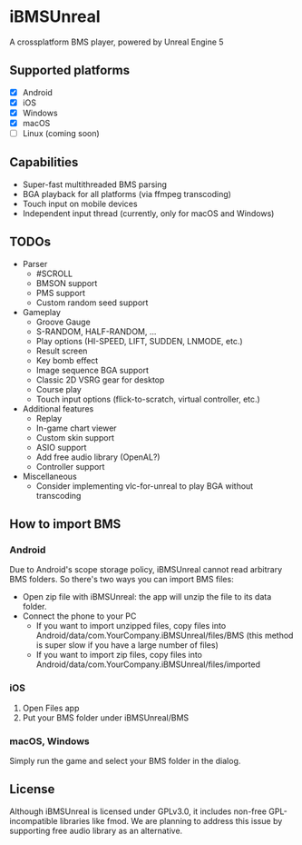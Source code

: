# iBMSUnreal

A crossplatform BMS player, powered by Unreal Engine 5

## Supported platforms

- [x] Android
- [x] iOS
- [x] Windows
- [x] macOS
- [ ] Linux (coming soon)

## Capabilities
- Super-fast multithreaded BMS parsing
- BGA playback for all platforms (via ffmpeg transcoding)
- Touch input on mobile devices
- Independent input thread (currently, only for macOS and Windows)

## TODOs
- Parser
  - #SCROLL
  - BMSON support
  - PMS support
  - Custom random seed support
- Gameplay
  - Groove Gauge
  - S-RANDOM, HALF-RANDOM, ...
  - Play options (HI-SPEED, LIFT, SUDDEN, LNMODE, etc.)
  - Result screen
  - Key bomb effect
  - Image sequence BGA support
  - Classic 2D VSRG gear for desktop
  - Course play
  - Touch input options (flick-to-scratch, virtual controller, etc.)
- Additional features
  - Replay
  - In-game chart viewer
  - Custom skin support
  - ASIO support
  - Add free audio library (OpenAL?)
  - Controller support
- Miscellaneous
  - Consider implementing vlc-for-unreal to play BGA without transcoding

## How to import BMS

### Android

Due to Android's scope storage policy, iBMSUnreal cannot read arbitrary BMS folders. So there's two ways you can import BMS files:
- Open zip file with iBMSUnreal: the app will unzip the file to its data folder.
- Connect the phone to your PC
  - If you want to import unzipped files, copy files into Android/data/com.YourCompany.iBMSUnreal/files/BMS (this method is super slow if you have a large number of files)
  - If you want to import zip files, copy files into Android/data/com.YourCompany.iBMSUnreal/files/imported

### iOS
1. Open Files app
2. Put your BMS folder under iBMSUnreal/BMS

### macOS, Windows

Simply run the game and select your BMS folder in the dialog.

## License 

Although iBMSUnreal is licensed under GPLv3.0, it includes non-free GPL-incompatible libraries like fmod. We are planning to address this issue by supporting free audio library as an alternative.
